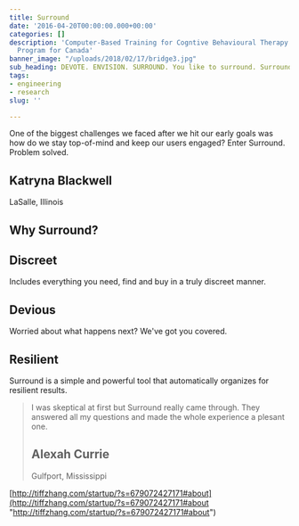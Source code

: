 ```yaml
---
title: Surround
date: '2016-04-20T00:00:00.000+00:00'
categories: []
description: 'Computer-Based Training for Cogntive Behavioural Therapy: An Addictions
  Program for Canada'
banner_image: "/uploads/2018/02/17/bridge3.jpg"
sub_heading: DEVOTE. ENVISION. SURROUND. You like to surround. Surround does too.
tags:
- engineering
- research
slug: ''

---
```

One of the biggest challenges we faced after we hit our early goals was how do we stay top-of-mind and keep our users engaged? Enter Surround. Problem solved.

## Katryna Blackwell  
LaSalle, Illinois

## Why Surround?

## Discreet

Includes everything you need, find and buy in a truly discreet manner.

## Devious

Worried about what happens next? We've got you covered.

## Resilient

Surround is a simple and powerful tool that automatically organizes for resilient results.

> I was skeptical at first but Surround really came through. They answered all my questions and made the whole experience a plesant one.
>
> ## Alexah Currie  
> Gulfport, Mississippi

[http://tiffzhang.com/startup/?s=679072427171#about](http://tiffzhang.com/startup/?s=679072427171#about "http://tiffzhang.com/startup/?s=679072427171#about")